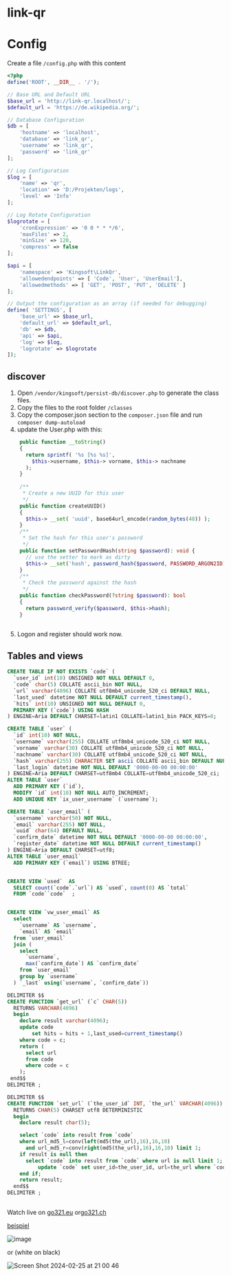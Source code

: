 # link-qr
# Config
Create a file `/config.php` with this content
```php
<?php
define('ROOT', __DIR__ . '/');

// Base URL and Default URL
$base_url = 'http://link-qr.localhost/';
$default_url = 'https://de.wikipedia.org/';

// Database Configuration
$db = [
    'hostname' => 'localhost',
    'database' => 'link_qr',
    'username' => 'link_qr',
    'password' => 'link_qr'
];

// Log Configuration
$log = [
    'name' => 'qr',
    'location' => 'D:/Projekten/logs',
    'level' => 'Info'
];

// Log Rotate Configuration
$logrotate = [
    'cronExpression' => '0 0 * * */6',
    'maxFiles' => 2,
    'minSize' => 120,
    'compress' => false
];

$api = [
    'namespace' => 'Kingsoft\LinkQr',
    'allowedendpoints' => [ 'Code', 'User', 'UserEmail'],
    'allowedmethods' => [ 'GET', 'POST', 'PUT', 'DELETE' ]
];

// Output the configuration as an array (if needed for debugging)
define( 'SETTINGS', [
    'base_url' => $base_url,
    'default_url' => $default_url,
    'db' => $db,
    'api' => $api,
    'log' => $log,
    'logrotate' => $logrotate
]);

```

## discover
 1. Open `/vendor/kingsoft/persist-db/discover.php` to generate the class files.
 2. Copy the files to the root folder `/classes`
 3. Copy the composer.json section to the `composer.json` file and run `composer dump-autoload`
 4. update the User.php with this:

```php
	public function __toString()
	{
	  return sprintf( '%s [%s %s]',
		$this->username, $this-> vorname, $this-> nachname
	  );
	}
  
	/**
	 * Create a new UUID for this user
	 */
	public function createUUID()
	{
	  $this-> __set( 'uuid', base64url_encode(random_bytes(48)) );
	}
	/**
	 * Set the hash for this user's password
	 */
	public function setPasswordHash(string $password): void {
	  // use the setter to mark as dirty
	  $this-> __set('hash', password_hash($password, PASSWORD_ARGON2ID) );
	}
	/**
	 * Check the password against the hash
	 */
	public function checkPassword(?string $password): bool
	{
	  return password_verify($password, $this->hash);
	}
  
```
 5. Logon and register should work now. 

## Tables and views
```sql
CREATE TABLE IF NOT EXISTS `code` (
  `user_id` int(10) UNSIGNED NOT NULL DEFAULT 0,
  `code` char(5) COLLATE ascii_bin NOT NULL,
  `url` varchar(4096) COLLATE utf8mb4_unicode_520_ci DEFAULT NULL,
  `last_used` datetime NOT NULL DEFAULT current_timestamp(),
  `hits` int(10) UNSIGNED NOT NULL DEFAULT 0,
  PRIMARY KEY (`code`) USING HASH
) ENGINE=Aria DEFAULT CHARSET=latin1 COLLATE=latin1_bin PACK_KEYS=0;

CREATE TABLE `user` (
  `id` int(10) NOT NULL,
  `username` varchar(255) COLLATE utf8mb4_unicode_520_ci NOT NULL,
  `vorname` varchar(30) COLLATE utf8mb4_unicode_520_ci NOT NULL,
  `nachname` varchar(30) COLLATE utf8mb4_unicode_520_ci NOT NULL,
  `hash` varchar(255) CHARACTER SET ascii COLLATE ascii_bin DEFAULT NULL,
  `last_login` datetime NOT NULL DEFAULT '0000-00-00 00:00:00'
) ENGINE=Aria DEFAULT CHARSET=utf8mb4 COLLATE=utf8mb4_unicode_520_ci;
ALTER TABLE `user`
  ADD PRIMARY KEY (`id`),
  MODIFY `id` int(10) NOT NULL AUTO_INCREMENT;
  ADD UNIQUE KEY `ix_user_username` (`username`);

CREATE TABLE `user_email` (
  `username` varchar(50) NOT NULL,
  `email` varchar(255) NOT NULL,
  `uuid` char(64) DEFAULT NULL,
  `confirm_date` datetime NOT NULL DEFAULT '0000-00-00 00:00:00',
  `register_date` datetime NOT NULL DEFAULT current_timestamp()
) ENGINE=Aria DEFAULT CHARSET=utf8;
ALTER TABLE `user_email`
  ADD PRIMARY KEY (`email`) USING BTREE;


CREATE VIEW `used`  AS
  SELECT count(`code`.`url`) AS `used`, count(0) AS `total`
  FROM `code``code`  ;


CREATE VIEW `vw_user_email` AS
  select 
    `username` AS `username`,
    `email` AS `email`
  from `user_email`
  join (
    select 
      `username`,
      max(`confirm_date`) AS `confirm_date`
    from `user_email`
    group by `username`
  ) `_last` using(`username`, `confirm_date`))

DELIMITER $$
CREATE FUNCTION `get_url` (`c` CHAR(5))
  RETURNS VARCHAR(4096)
  begin
    declare result varchar(4096);
    update code
	    set hits = hits + 1,last_used=current_timestamp()
    where code = c;
    return (
      select url
      from code
      where code = c
    );
 end$$
DELIMITER ;

DELIMITER $$
CREATE FUNCTION `set_url` (`the_user_id` INT, `the_url` VARCHAR(4096))
  RETURNS CHAR(5) CHARSET utf8 DETERMINISTIC
  begin
    declare result char(5);

    select `code` into result from `code`
    where url_md5_l=conv(left(md5(the_url),16),16,10)
      and url_md5_r=conv(right(md5(the_url),16),16,10) limit 1;
    if result is null then
      select `code` into result from `code` where url is null limit 1;
		  update `code` set user_id=the_user_id, url=the_url where `code`=result;
    end if;
    return result;
  end$$
DELIMITER ;

```

##
Watch live on [go321.eu](https://go321.eu) or[go321.ch](https://go321.ch)

[beispiel](http://go321.eu/aaaaa)

![image](https://github.com/theking2/link-qr/assets/1612152/d3e2dce5-ed13-4a95-b5a9-dcd814dcfb66)

or (white on black)

![Screen Shot 2024-02-25 at 21 00 46](https://github.com/theking2/link-qr/assets/1612152/99d0960e-b297-4d82-8b80-1732f771fc34)

